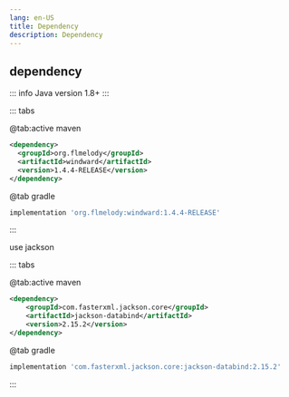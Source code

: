 ```yaml
---
lang: en-US
title: Dependency
description: Dependency
---
```


## dependency

::: info
Java version 1.8+
:::

::: tabs

@tab:active maven

```xml
<dependency>
  <groupId>org.flmelody</groupId>
  <artifactId>windward</artifactId>
  <version>1.4.4-RELEASE</version>
</dependency>
```

@tab gradle

```groovy
implementation 'org.flmelody:windward:1.4.4-RELEASE'
```

:::

use jackson

::: tabs

@tab:active maven

```xml
<dependency>
    <groupId>com.fasterxml.jackson.core</groupId>
    <artifactId>jackson-databind</artifactId>
    <version>2.15.2</version>
</dependency>
```

@tab gradle

```groovy
implementation 'com.fasterxml.jackson.core:jackson-databind:2.15.2'
```

:::
